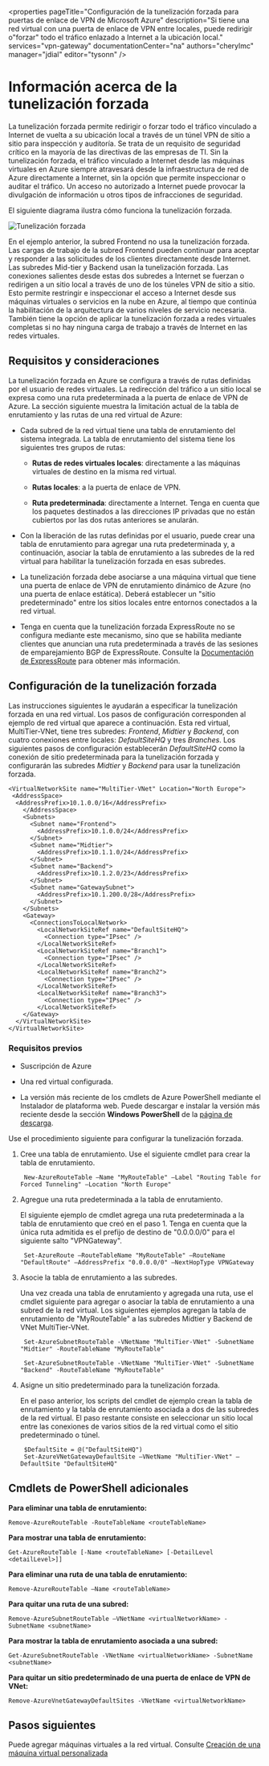 <properties 
	pageTitle="Configuración de la tunelización forzada para puertas de enlace de VPN de Microsoft Azure" 
	description="Si tiene una red virtual con una puerta de enlace de VPN entre locales, puede redirigir o"forzar" todo el tráfico enlazado a Internet a la ubicación local." 
	services="vpn-gateway" 
	documentationCenter="na" 
	authors="cherylmc" 
	manager="jdial" 
	editor="tysonn" /> 
<tags 
	ms.service="vpn-gateway"
	ms.devlang="na"
	ms.topic="article"
	ms.tgt_pltfrm="na"
	ms.workload="infrastructure-services"
	ms.date="07/13/2015"
	ms.author="cherylmc" />

# Información acerca de la tunelización forzada

La tunelización forzada permite redirigir o forzar todo el tráfico vinculado a Internet de vuelta a su ubicación local a través de un túnel VPN de sitio a sitio para inspección y auditoría. Se trata de un requisito de seguridad crítico en la mayoría de las directivas de las empresas de TI. Sin la tunelización forzada, el tráfico vinculado a Internet desde las máquinas virtuales en Azure siempre atravesará desde la infraestructura de red de Azure directamente a Internet, sin la opción que permite inspeccionar o auditar el tráfico. Un acceso no autorizado a Internet puede provocar la divulgación de información u otros tipos de infracciones de seguridad.

El siguiente diagrama ilustra cómo funciona la tunelización forzada.

![Tunelización forzada](./media/vpn-gateway-about-forced-tunneling/forced-tunnel.png)

En el ejemplo anterior, la subred Frontend no usa la tunelización forzada. Las cargas de trabajo de la subred Frontend pueden continuar para aceptar y responder a las solicitudes de los clientes directamente desde Internet. Las subredes Mid-tier y Backend usan la tunelización forzada. Las conexiones salientes desde estas dos subredes a Internet se fuerzan o redirigen a un sitio local a través de uno de los túneles VPN de sitio a sitio. Esto permite restringir e inspeccionar el acceso a Internet desde sus máquinas virtuales o servicios en la nube en Azure, al tiempo que continúa la habilitación de la arquitectura de varios niveles de servicio necesaria. También tiene la opción de aplicar la tunelización forzada a redes virtuales completas si no hay ninguna carga de trabajo a través de Internet en las redes virtuales.

## Requisitos y consideraciones

La tunelización forzada en Azure se configura a través de rutas definidas por el usuario de redes virtuales. La redirección del tráfico a un sitio local se expresa como una ruta predeterminada a la puerta de enlace de VPN de Azure. La sección siguiente muestra la limitación actual de la tabla de enrutamiento y las rutas de una red virtual de Azure:



-  Cada subred de la red virtual tiene una tabla de enrutamiento del sistema integrada. La tabla de enrutamiento del sistema tiene los siguientes tres grupos de rutas:

	- **Rutas de redes virtuales locales**: directamente a las máquinas virtuales de destino en la misma red virtual.
	
	- **Rutas locales**: a la puerta de enlace de VPN.
	
	- **Ruta predeterminada**: directamente a Internet. Tenga en cuenta que los paquetes destinados a las direcciones IP privadas que no están cubiertos por las dos rutas anteriores se anularán.



-  Con la liberación de las rutas definidas por el usuario, puede crear una tabla de enrutamiento para agregar una ruta predeterminada y, a continuación, asociar la tabla de enrutamiento a las subredes de la red virtual para habilitar la tunelización forzada en esas subredes.

- La tunelización forzada debe asociarse a una máquina virtual que tiene una puerta de enlace de VPN de enrutamiento dinámico de Azure (no una puerta de enlace estática). Deberá establecer un "sitio predeterminado" entre los sitios locales entre entornos conectados a la red virtual.

- Tenga en cuenta que la tunelización forzada ExpressRoute no se configura mediante este mecanismo, sino que se habilita mediante clientes que anuncian una ruta predeterminada a través de las sesiones de emparejamiento BGP de ExpressRoute. Consulte la [Documentación de ExpressRoute](https://azure.microsoft.com/documentation/services/expressroute/) para obtener más información.

## Configuración de la tunelización forzada

Las instrucciones siguientes le ayudarán a especificar la tunelización forzada en una red virtual. Los pasos de configuración corresponden al ejemplo de red virtual que aparece a continuación. Esta red virtual, MultiTier-VNet, tiene tres subredes: *Frontend*, *Midtier* y *Backend*, con cuatro conexiones entre locales: *DefaultSiteHQ* y tres *Branches*. Los siguientes pasos de configuración establecerán *DefaultSiteHQ* como la conexión de sitio predeterminada para la tunelización forzada y configurarán las subredes *Midtier* y *Backend* para usar la tunelización forzada.

	<VirtualNetworkSite name="MultiTier-VNet" Location="North Europe">
     <AddressSpace>
      <AddressPrefix>10.1.0.0/16</AddressPrefix>
        </AddressSpace>
        <Subnets>
          <Subnet name="Frontend">
            <AddressPrefix>10.1.0.0/24</AddressPrefix>
          </Subnet>
          <Subnet name="Midtier">
            <AddressPrefix>10.1.1.0/24</AddressPrefix>
          </Subnet>
          <Subnet name="Backend">
            <AddressPrefix>10.1.2.0/23</AddressPrefix>
          </Subnet>
          <Subnet name="GatewaySubnet">
            <AddressPrefix>10.1.200.0/28</AddressPrefix>
          </Subnet>
        </Subnets>
        <Gateway>
          <ConnectionsToLocalNetwork>
            <LocalNetworkSiteRef name="DefaultSiteHQ">
              <Connection type="IPsec" />
            </LocalNetworkSiteRef>
            <LocalNetworkSiteRef name="Branch1">
              <Connection type="IPsec" />
            </LocalNetworkSiteRef>
            <LocalNetworkSiteRef name="Branch2">
              <Connection type="IPsec" />
            </LocalNetworkSiteRef>
            <LocalNetworkSiteRef name="Branch3">
              <Connection type="IPsec" />
            </LocalNetworkSiteRef>
        </Gateway>
      </VirtualNetworkSite>
	</VirtualNetworkSite>

### Requisitos previos

- Suscripción de Azure

- Una red virtual configurada.

- La versión más reciente de los cmdlets de Azure PowerShell mediante el Instalador de plataforma web. Puede descargar e instalar la versión más reciente desde la sección **Windows PowerShell** de la [página de descarga](http://azure.microsoft.com/downloads/).

Use el procedimiento siguiente para configurar la tunelización forzada.

1. Cree una tabla de enrutamiento. Use el siguiente cmdlet para crear la tabla de enrutamiento.

		New-AzureRouteTable –Name "MyRouteTable" –Label "Routing Table for Forced Tunneling" –Location "North Europe"

1. Agregue una ruta predeterminada a la tabla de enrutamiento.

	El siguiente ejemplo de cmdlet agrega una ruta predeterminada a la tabla de enrutamiento que creó en el paso 1. Tenga en cuenta que la única ruta admitida es el prefijo de destino de "0.0.0.0/0" para el siguiente salto "VPNGateway".
 
		Set-AzureRoute –RouteTableName "MyRouteTable" –RouteName "DefaultRoute" –AddressPrefix "0.0.0.0/0" –NextHopType VPNGateway

1. Asocie la tabla de enrutamiento a las subredes.

	Una vez creada una tabla de enrutamiento y agregada una ruta, use el cmdlet siguiente para agregar o asociar la tabla de enrutamiento a una subred de la red virtual. Los siguientes ejemplos agregan la tabla de enrutamiento de "MyRouteTable" a las subredes Midtier y Backend de VNet MultiTier-VNet.

		Set-AzureSubnetRouteTable -VNetName "MultiTier-VNet" -SubnetName "Midtier" -RouteTableName "MyRouteTable"

		Set-AzureSubnetRouteTable -VNetName "MultiTier-VNet" -SubnetName "Backend" -RouteTableName "MyRouteTable"

1. Asigne un sitio predeterminado para la tunelización forzada.

	En el paso anterior, los scripts del cmdlet de ejemplo crean la tabla de enrutamiento y la tabla de enrutamiento asociada a dos de las subredes de la red virtual. El paso restante consiste en seleccionar un sitio local entre las conexiones de varios sitios de la red virtual como el sitio predeterminado o túnel.

		$DefaultSite = @("DefaultSiteHQ")
		Set-AzureVNetGatewayDefaultSite –VNetName "MultiTier-VNet" –DefaultSite "DefaultSiteHQ"

## Cmdlets de PowerShell adicionales

**Para eliminar una tabla de enrutamiento:**

	Remove-AzureRouteTable -RouteTableName <routeTableName>

**Para mostrar una tabla de enrutamiento:**

	Get-AzureRouteTable [-Name <routeTableName> [-DetailLevel <detailLevel>]]

**Para eliminar una ruta de una tabla de enrutamiento:**

	Remove-AzureRouteTable –Name <routeTableName>

**Para quitar una ruta de una subred:**

	Remove-AzureSubnetRouteTable –VNetName <virtualNetworkName> -SubnetName <subnetName>

**Para mostrar la tabla de enrutamiento asociada a una subred:**
	
	Get-AzureSubnetRouteTable -VNetName <virtualNetworkName> -SubnetName <subnetName>

**Para quitar un sitio predeterminado de una puerta de enlace de VPN de VNet:**

	Remove-AzureVnetGatewayDefaultSites -VNetName <virtualNetworkName>

## Pasos siguientes

Puede agregar máquinas virtuales a la red virtual. Consulte [Creación de una máquina virtual personalizada](../virtual-machines/virtual-machines-create-custom.md)

<!---HONumber=July15_HO3-->